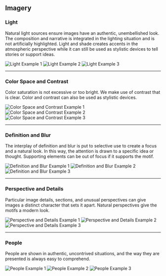 ## Imagery

### Light

Natural light sources ensure images have an authentic, unembellished look. The composition and narrative is integrated in the lighting situation and is not artificially highlighted.  Light and shade creates accents in the atmospheric perspective while it can still be used as stylistic devices to tell stories or support ideas.

![Light Example 1](https://usnavy.github.io/Navy-Design-Guide/img/imagery-examples/lighting-1 "Light Example 1")
![Light Example 2](https://usnavy.github.io/Navy-Design-Guide/img/imagery-examples/lighting-2 "Light Example 2")
![Light Example 3](https://usnavy.github.io/Navy-Design-Guide/img/imagery-examples/lighting-3 "Light Example 3")

  <hr>

### Color Space and Contrast

Color saturation is not excessive or too bright.  We make use of contrast that is clear. Color and contrast can also be used as stylistic devices.

![Color Space and Contrast Example 1](https://usnavy.github.io/Navy-Design-Guide/img/imagery-examples/color-space-and-contrast-1.jpg "Color Space and Contrast Example 1")
![Color Space and Contrast Example 2](https://usnavy.github.io/Navy-Design-Guide/img/imagery-examples/color-space-and-contrast-2.jpg  "Color Space and Contrast Example 2")
![Color Space and Contrast Example 3](https://usnavy.github.io/Navy-Design-Guide/img/imagery-examples/color-space-and-contrast-3.jpg  "Color Space and Contrast Example 3")

  <hr>

### Definition and Blur

The interplay of definition and blur is put to selective use to create a focus and a natural look.  In this way, the attention is drawn to a specific idea or thought.  Supporting elements can be out of focus if it supports the motif.

![Definition and Blur Example 1](https://usnavy.github.io/Navy-Design-Guide/img/imagery-examples/definition-and-blur-1.jpg  "Definition and Blur Example 1")
![Definition and Blur Example 2](https://usnavy.github.io/Navy-Design-Guide/img/imagery-examples/definition-and-blur-2.jpg "Definition and Blur Example 2")
![Definition and Blur Example 3](https://usnavy.github.io/Navy-Design-Guide/img/imagery-examples/definition-and-blur-3.jpg "Definition and Blur Example 3")

  <hr>

### Perspective and Details

Particular image details, sections, and unusual perspectives can give images a distinct character that sets it apart.  Natural perspectives give the motifs a modern look. 

![Perspective and Details Example 1](https://usnavy.github.io/Navy-Design-Guide/img/imagery-examples/perspective-and-details-1.jpg "Perspective and Details Example 1")
![Perspective and Details Example 2](https://usnavy.github.io/Navy-Design-Guide/img/imagery-examples/perspective-and-details-1.jpg  "Perspective and Details Example 2")
![Perspective and Details Example 3](https://usnavy.github.io/Navy-Design-Guide/img/imagery-examples/perspective-and-details-1.jpg  "Perspective and Details Example 3")

  <hr>

### People

People are shown in authentic, uncontrived situations, and the way they are presented is always easy to comprehend.

![People Example 1](https://usnavy.github.io/Navy-Design-Guide/img/imagery-examples/people-1.jpg  "People Example 1")
![People Example 2](https://usnavy.github.io/Navy-Design-Guide/img/imagery-examples/people-2.jpg  "People Example 2")
![People Example 3](https://usnavy.github.io/Navy-Design-Guide/img/imagery-examples/people-3.jpg  "People Example 3")
